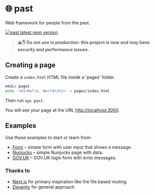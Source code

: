 # 🌐 past

Web framework for people from the past.

[![past latest npm version](https://img.shields.io/npm/v/past.svg)](https://www.npmjs.com/package/past)

> **⚠️✋ Do not use in production: this project is new and may have security and performance issues.**

## Creating a page

Create a `index.html` HTML file inside a 'pages' folder.

```bash
mkdir pages
echo '<h1>Hello, World</h1>' > pages/index.html
```

Then run `npx past`.

You will see your page at the URL [http://localhost:3000](http://localhost:3000).

## Examples

Use these examples to start or learn from:

- [Form](./examples/form/) &ndash; simple form with user input that shows a message.
- [Nunjucks](./examples/nunjucks/) &ndash; simple Nunjucks page with data.
- [GOV.UK](./examples/govuk/) &ndash; GOV.UK login form with error messages.

### Thanks to

- [Next.js](https://nextjs.org/) for primary inspiration like the file based routing.
- [Eleventy](https://www.11ty.dev/) for general approach
